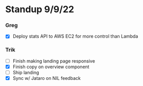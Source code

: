 # Standup 9/9/22

### Greg

- [x] Deploy stats API to AWS EC2 for more control than Lambda

### Trik

- [ ] Finish making landing page responsive
- [x] Finish copy on overview component
- [ ] Ship landing
- [x] Sync w/ Jataro on NIL feedback
